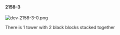 #### 2158-3
![dev-2158-3-0.png](https://github.com/lil-lab/nlvr/raw/master/nlvr/dev/images/2/dev-2158-3-0.png "dev-2158-3-0.png")

There is 1 tower with 2 black blocks stacked together